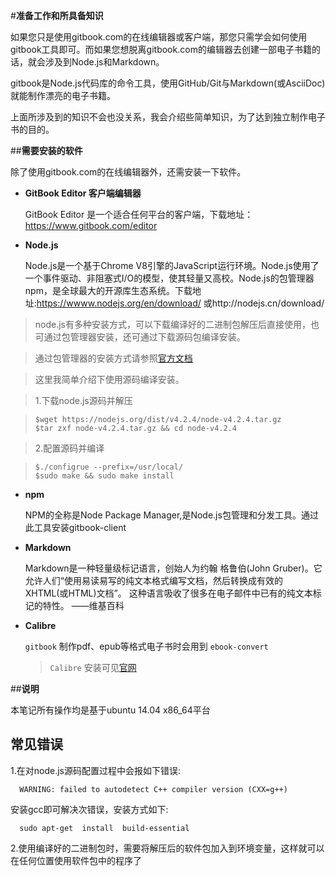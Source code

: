 #**准备工作和所具备知识**

如果您只是使用gitbook.com的在线编辑器或客户端，那您只需学会如何使用gitbook工具即可。而如果您想脱离gitbook.com的编辑器去创建一部电子书籍的话，就会涉及到Node.js和Markdown。

gitbook是Node.js代码库的命令工具，使用GitHub/Git与Markdown(或AsciiDoc)就能制作漂亮的电子书籍。

上面所涉及到的知识不会也没关系，我会介绍些简单知识，为了达到独立制作电子书的目的。

##**需要安装的软件**

除了使用gitbook.com的在线编辑器外，还需安装一下软件。

* **GitBook Editor 客户端编辑器**

  GitBook Editor 是一个适合任何平台的客户端，下载地址：https://www.gitbook.com/editor

* **Node.js**

  Node.js是一个基于Chrome V8引擎的JavaScript运行环境。Node.js使用了一个事件驱动、非阻塞式I/O的模型，使其轻量又高校。Node.js的包管理器npm，是全球最大的开源库生态系统。下载地址:https://wwww.nodejs.org/en/download/ 或http://nodejs.cn/download/  
  
 >node.js有多种安装方式，可以下载编译好的二进制包解压后直接使用，也可通过包管理器安装，还可通过下载源码包编译安装。  

 > 通过包管理器的安装方式请参照[官方文档](https://nodejs.org/en/download/package-manager/#debian-and-ubuntu-based-linux-distributions)  
 
 > 这里我简单介绍下使用源码编译安装。  
 
 > 1.下载node.js源码并解压  
 
 >     $wget https://nodejs.org/dist/v4.2.4/node-v4.2.4.tar.gz
 >     $tar zxf node-v4.2.4.tar.gz && cd node-v4.2.4

 > 2.配置源码并编译  
 
 >     $./configrue --prefix=/usr/local/
 >     $sudo make && sudo make install

* **npm**  

  NPM的全称是Node Package Manager,是Node.js包管理和分发工具。通过此工具安装gitbook-client
  
* **Markdown**

  Markdown是一种轻量级标记语言，创始人为约翰 格鲁伯(John Gruber)。它允许人们“使用易读易写的纯文本格式编写文档，然后转换成有效的XHTML(或HTML)文档”。
  这种语言吸收了很多在电子邮件中已有的纯文本标记的特性。
  ——维基百科
  
* **Calibre**

  `gitbook` 制作pdf、epub等格式电子书时会用到 `ebook-convert`
  
  > `Calibre` 安装可见[官网](http://calibre-ebook.com/download)

##**说明**

本笔记所有操作均是基于ubuntu 14.04 x86_64平台  

## **常见错误**

1.在对node.js源码配置过程中会报如下错误:

      WARNING: failed to autodetect C++ compiler version (CXX=g++)

安装gcc即可解决次错误，安装方式如下:

      sudo apt-get  install  build-essential

2.使用编译好的二进制包时，需要将解压后的软件包加入到环境变量，这样就可以在任何位置使用软件包中的程序了
